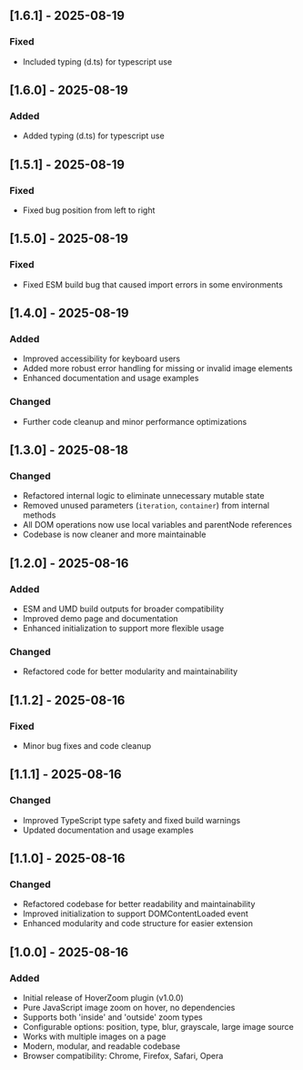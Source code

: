 ## [1.6.1] - 2025-08-19

### Fixed

- Included typing (d.ts) for typescript use

## [1.6.0] - 2025-08-19

### Added

- Added typing (d.ts) for typescript use

## [1.5.1] - 2025-08-19

### Fixed

- Fixed bug position from left to right

## [1.5.0] - 2025-08-19

### Fixed

- Fixed ESM build bug that caused import errors in some environments

## [1.4.0] - 2025-08-19

### Added

- Improved accessibility for keyboard users
- Added more robust error handling for missing or invalid image elements
- Enhanced documentation and usage examples

### Changed

- Further code cleanup and minor performance optimizations

## [1.3.0] - 2025-08-18

### Changed

- Refactored internal logic to eliminate unnecessary mutable state
- Removed unused parameters (`iteration`, `container`) from internal methods
- All DOM operations now use local variables and parentNode references
- Codebase is now cleaner and more maintainable

## [1.2.0] - 2025-08-16

### Added

- ESM and UMD build outputs for broader compatibility
- Improved demo page and documentation
- Enhanced initialization to support more flexible usage

### Changed

- Refactored code for better modularity and maintainability

## [1.1.2] - 2025-08-16

### Fixed

- Minor bug fixes and code cleanup

## [1.1.1] - 2025-08-16

### Changed

- Improved TypeScript type safety and fixed build warnings
- Updated documentation and usage examples

## [1.1.0] - 2025-08-16

### Changed

- Refactored codebase for better readability and maintainability
- Improved initialization to support DOMContentLoaded event
- Enhanced modularity and code structure for easier extension

## [1.0.0] - 2025-08-16

### Added

- Initial release of HoverZoom plugin (v1.0.0)
- Pure JavaScript image zoom on hover, no dependencies
- Supports both 'inside' and 'outside' zoom types
- Configurable options: position, type, blur, grayscale, large image source
- Works with multiple images on a page
- Modern, modular, and readable codebase
- Browser compatibility: Chrome, Firefox, Safari, Opera
